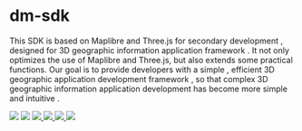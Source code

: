 
# dm-sdk

This SDK is based on Maplibre and Three.js for secondary development , designed for 3D geographic information application framework . It not only optimizes the use of Maplibre and Three.js, but also extends some practical functions. Our goal is to provide developers with a simple , efficient 3D geographic application development framework , so that complex 3D geographic information application development has become more simple and intuitive .

<p>
<img src="https://img.shields.io/github/actions/workflow/status/dvgis/dm-sdk/build.yml"/>
<img src="https://img.shields.io/badge/license-Apache%202-blue"/>
<a href="https://www.npmjs.com/package/@dvgis/dm-sdk" target="_blank">
 <img src="https://img.shields.io/npm/v/@dvgis/dm-sdk?color=orange&logo=npm" />
</a>
<a href="https://www.npmjs.com/package/@dvgis/dm-sdk" target="_blank">
 <img src="https://img.shields.io/npm/dt/@dvgis/dm-sdk?logo=npm"/>
</a>
<a href="https://resource.dvgis.cn/dm-docs/zh/" target="_blank">
 <img src="https://img.shields.io/badge/docs-online-yellow.svg"/>
</a>
<a href="https://dm.dvgis.cn" target="_blank">
 <img src="https://img.shields.io/badge/demo-online-red.svg"/>
</a>
</p>